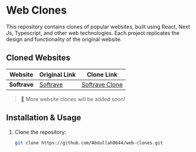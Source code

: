 # Web Clones

This repository contains clones of popular websites, built using React, Next Js, Typescript, and other web technologies. Each project replicates the design and functionality of the original website.

## Cloned Websites

| Website | Original Link | Clone Link |
|---------|--------------|------------|
| **Softrave** | [Softrave](https://softrave.com) | [Softrave Clone](https://softrave-clone.vercel.app) |


> 🚀 More website clones will be added soon!

## Installation & Usage

1. Clone the repository:
   ```sh
   git clone https://github.com/Abdullah8644/web-clones.git

